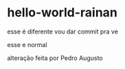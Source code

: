 # hello-world-rainan

esse é diferente vou dar commit pra ve

esse e normal

alteração feita por Pedro Augusto

